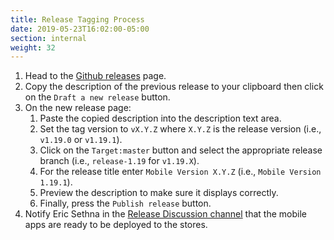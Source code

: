 ```yaml
---
title: Release Tagging Process
date: 2019-05-23T16:02:00-05:00
section: internal
weight: 32
---
```


1. Head to the [Github releases](https://github.com/mattermost/mattermost-mobile/releases) page.
2. Copy the description of the previous release to your clipboard then click on the `Draft a new release` button.
3. On the new release page:
    1. Paste the copied description into the description text area.
    2. Set the tag version to `vX.Y.Z` where `X.Y.Z` is the release version (i.e., `v1.19.0` or `v1.19.1`).
    3. Click on the `Target:master` button and select the appropriate release branch (i.e., `release-1.19` for `v1.19.X`).
    4. For the release title enter `Mobile Version X.Y.Z` (i.e., `Mobile Version 1.19.1`).
    5. Preview the description to make sure it displays correctly.
    6. Finally, press the `Publish release` button.
4. Notify Eric Sethna in the [Release Discussion channel](https://community.mattermost.com/core/channels/release-discussion) that the mobile apps are ready to be deployed to the stores.
